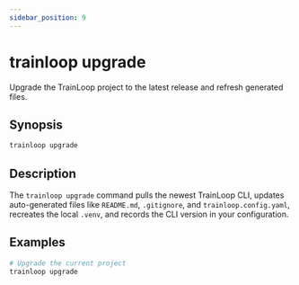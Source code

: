 ```yaml
---
sidebar_position: 9
---
```


# trainloop upgrade

Upgrade the TrainLoop project to the latest release and refresh generated files.

## Synopsis

```bash
trainloop upgrade
```

## Description

The `trainloop upgrade` command pulls the newest TrainLoop CLI, updates auto-generated
files like `README.md`, `.gitignore`, and `trainloop.config.yaml`, recreates the
local `.venv`, and records the CLI version in your configuration.

## Examples

```bash
# Upgrade the current project
trainloop upgrade
```
